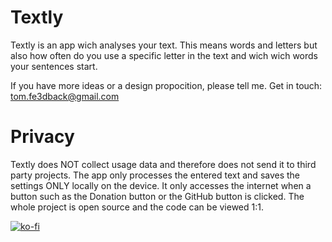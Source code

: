 # Textly

Textly is an app wich analyses your text. This means words and letters but also how often do you use a specific letter in the text and wich wich words your sentences start.

If you have more ideas or a design propocition, please tell me.
Get in touch: tom.fe3dback@gmail.com

# Privacy
Textly does NOT collect usage data and therefore does not send it to third party projects. The app only processes the entered text and saves the settings ONLY locally on the device. It only accesses the internet when a button such as the Donation button or the GitHub button is clicked.
The whole project is open source and the code can be viewed 1:1.

[![ko-fi](https://ko-fi.com/img/githubbutton_sm.svg)](https://ko-fi.com/N4N7EI6B2)
